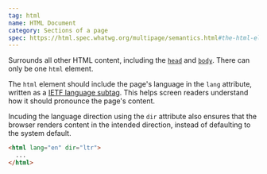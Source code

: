 ```yaml
---
tag: html
name: HTML Document
category: Sections of a page
spec: https://html.spec.whatwg.org/multipage/semantics.html#the-html-element
---
```


Surrounds all other HTML content, including the [`head`](#head) and [`body`](#body). There can only be one `html` element.

The `html` element should include the page's language in the `lang` attribute, written as a [IETF language subtag](https://en.wikipedia.org/wiki/IETF_language_tag#List_of_common_primary_language_subtags). This helps screen readers understand how it should pronounce the page's content.

Incuding the language direction using the `dir` attribute also ensures that the browser renders content in the intended direction, instead of defaulting to the system default.

<!-- prettier-ignore-start -->
```html
<html lang="en" dir="ltr">
  ...
</html>
```
<!-- prettier-ignore-end -->

